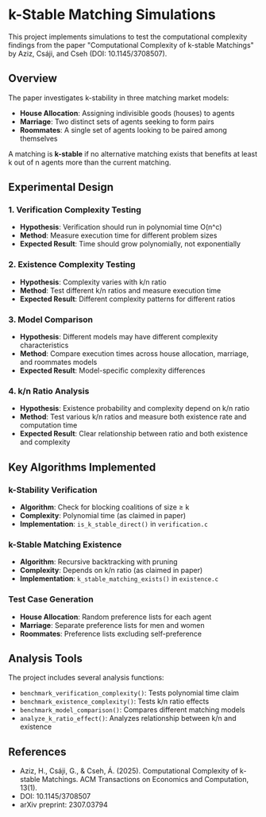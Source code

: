 # k-Stable Matching Simulations

This project implements simulations to test the computational complexity findings from the paper "Computational Complexity of k-stable Matchings" by Aziz, Csáji, and Cseh (DOI: 10.1145/3708507).

## Overview

The paper investigates k-stability in three matching market models:
- **House Allocation**: Assigning indivisible goods (houses) to agents
- **Marriage**: Two distinct sets of agents seeking to form pairs
- **Roommates**: A single set of agents looking to be paired among themselves

A matching is **k-stable** if no alternative matching exists that benefits at least k out of n agents more than the current matching.

## Experimental Design

### 1. Verification Complexity Testing
- **Hypothesis**: Verification should run in polynomial time O(n^c)
- **Method**: Measure execution time for different problem sizes
- **Expected Result**: Time should grow polynomially, not exponentially

### 2. Existence Complexity Testing
- **Hypothesis**: Complexity varies with k/n ratio
- **Method**: Test different k/n ratios and measure execution time
- **Expected Result**: Different complexity patterns for different ratios

### 3. Model Comparison
- **Hypothesis**: Different models may have different complexity characteristics
- **Method**: Compare execution times across house allocation, marriage, and roommates models
- **Expected Result**: Model-specific complexity differences

### 4. k/n Ratio Analysis
- **Hypothesis**: Existence probability and complexity depend on k/n ratio
- **Method**: Test various k/n ratios and measure both existence rate and computation time
- **Expected Result**: Clear relationship between ratio and both existence and complexity

## Key Algorithms Implemented

### k-Stability Verification
- **Algorithm**: Check for blocking coalitions of size ≥ k
- **Complexity**: Polynomial time (as claimed in paper)
- **Implementation**: `is_k_stable_direct()` in `verification.c`

### k-Stable Matching Existence
- **Algorithm**: Recursive backtracking with pruning
- **Complexity**: Depends on k/n ratio (as claimed in paper)
- **Implementation**: `k_stable_matching_exists()` in `existence.c`

### Test Case Generation
- **House Allocation**: Random preference lists for each agent
- **Marriage**: Separate preference lists for men and women
- **Roommates**: Preference lists excluding self-preference

## Analysis Tools

The project includes several analysis functions:

- `benchmark_verification_complexity()`: Tests polynomial time claim
- `benchmark_existence_complexity()`: Tests k/n ratio effects
- `benchmark_model_comparison()`: Compares different matching models
- `analyze_k_ratio_effect()`: Analyzes relationship between k/n and existence

## References

- Aziz, H., Csáji, G., & Cseh, Á. (2025). Computational Complexity of k-stable Matchings. ACM Transactions on Economics and Computation, 13(1).
- DOI: 10.1145/3708507
- arXiv preprint: 2307.03794
